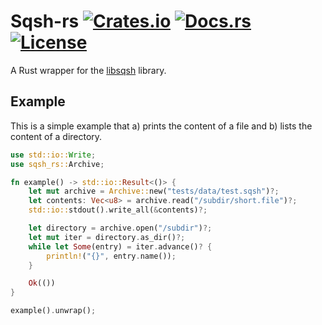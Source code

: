 # Sqsh-rs [![Crates.io](https://img.shields.io/crates/v/sqsh-rs)](https://crates.io/crates/sqsh-rs) [![Docs.rs](https://docs.rs/sqsh-rs/badge.svg)](https://docs.rs/sqsh-rs) [![License](https://img.shields.io/crates/l/sqsh-rs)](/LICENSE)

A Rust wrapper for the [libsqsh] library.

## Example

This is a simple example that a) prints the content of a file and b) lists the
content of a directory.

```rust
use std::io::Write;
use sqsh_rs::Archive;

fn example() -> std::io::Result<()> {
    let mut archive = Archive::new("tests/data/test.sqsh")?;
    let contents: Vec<u8> = archive.read("/subdir/short.file")?;
    std::io::stdout().write_all(&contents)?;

    let directory = archive.open("/subdir")?;
    let mut iter = directory.as_dir()?;
    while let Some(entry) = iter.advance()? {
        println!("{}", entry.name());
    }

    Ok(())
}

example().unwrap();
```

[libsqsh]: https://github.com/Gottox/sqsh-tools